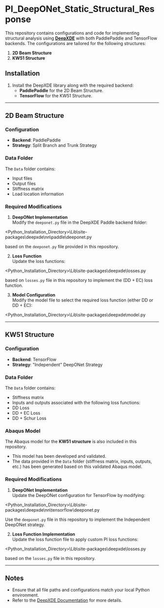 # PI_DeepONet_Static_Structural_Response

This repository contains configurations and code for implementing structural analysis using [**DeepXDE**](https://deepxde.readthedocs.io/) with both PaddlePaddle and TensorFlow backends. The configurations are tailored for the following structures:  
1. **2D Beam Structure**  
2. **KW51 Structure**

## Installation

1. Install the DeepXDE library along with the required backend:  
   - **PaddlePaddle** for the 2D Beam Structure.  
   - **TensorFlow** for the KW51 Structure.  

---

## 2D Beam Structure

### Configuration
- **Backend**: PaddlePaddle  
- **Strategy**: Split Branch and Trunk Strategy  

### Data Folder
The `Data` folder contains:
- Input files  
- Output files  
- Stiffness matrix  
- Load location information  

### Required Modifications

1. **DeepONet Implementation**  
   Modify the `deeponet.py` file in the DeepXDE Paddle backend folder:
   
<Python_Installation_Directory>\Lib\site-packages\deepxde\nn\paddle\deeponet.py

based on the `deeponet.py` file provided in this repository.

2. **Loss Function**  
Update the loss functions:

<Python_Installation_Directory>\Lib\site-packages\deepxde\losses.py

based on `losses.py` file in this repository to implement the (DD + EC) loss function.

3. **Model Configuration**  
Modify the model file to select the required loss function (either DD or DD + EC):  

<Python_Installation_Directory>\Lib\site-packages\deepxde\model.py


---

## KW51 Structure

### Configuration
- **Backend**: TensorFlow  
- **Strategy**: "Independent" DeepONet Strategy  

### Data Folder
The `Data` folder contains:
- Stiffness matrix  
- Inputs and outputs associated with the following loss functions:  
- DD Loss  
- DD + EC Loss  
- DD + Schur Loss

### Abaqus Model
The Abaqus model for the **KW51 structure** is also included in this repository.  
- This model has been developed and validated.  
- The data provided in the `Data` folder (stiffness matrix, inputs, outputs, etc.) has been generated based on this validated Abaqus model.

### Required Modifications

1. **DeepONet Implementation**  
Update the DeepONet configuration for TensorFlow by modifying:  

<Python_Installation_Directory>\Lib\site-packages\deepxde\nn\tensorflow\deeponet.py

Use the `deeponet.py` file in this repository to implement the Independent DeepONet strategy.

2. **Loss Function Implementation**  
Update the loss function file to apply custom PI loss functions:  

<Python_Installation_Directory>\Lib\site-packages\deepxde\losses.py

based on the `losses.py` file in this repository.

---

## Notes
- Ensure that all file paths and configurations match your local Python environment.  
- Refer to the [DeepXDE Documentation](https://deepxde.readthedocs.io/) for more details.  
